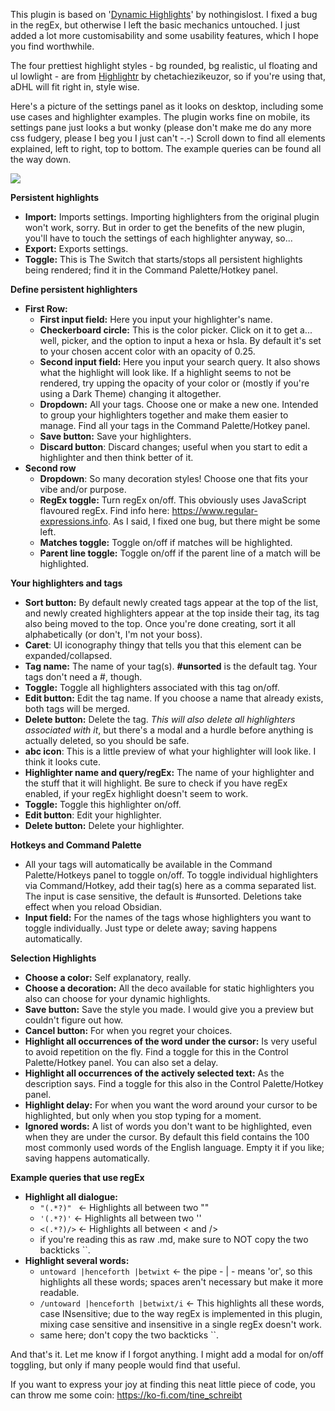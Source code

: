 This plugin is based on '<a href="https://github.com/nothingislost/obsidian-dynamic-highlights">Dynamic Highlights</a>' by nothingislost. I fixed a bug in the regEx, but otherwise I left the basic mechanics untouched. I just added a lot more customisability and some usability features, which I hope you find worthwhile.

The four prettiest highlight styles - bg rounded, bg realistic, ul floating and ul lowlight - are from <a href="https://github.com/chetachiezikeuzor/highlightr-Plugin/">Highlightr</a> by chetachiezikeuzor, so if you're using that, aDHL will fit right in, style wise.

Here's a picture of the settings panel as it looks on desktop, including some use cases and highlighter examples. The plugin works fine on mobile, its settings pane just looks a but wonky (please don't make me do any more css fudgery, please I beg you I just can't -.-)
Scroll down to find all elements explained, left to right, top to bottom. The example queries can be found all the way down.

<img src="https://github.com/tine-schreibt/active_aDHL/blob/main/Another-dynamic-highlights-plugin.png?raw=true">

**Persistent highlights**

- **Import:** Imports settings. Importing highlighters from the original plugin won't work, sorry. But in order to get the benefits of the new plugin, you'll have to touch the settings of each highlighter anyway, so...
- **Export:** Exports settings.
- **Toggle:** This is The Switch that starts/stops all persistent highlights being rendered; find it in the Command Palette/Hotkey panel.

**Define persistent highlighters**

- **First Row:**
  - **First input field:** Here you input your highlighter's name.
  - **Checkerboard circle:** This is the color picker. Click on it to get a... well, picker, and the option to input a hexa or hsla. By default it's set to your chosen accent color with an opacity of 0.25.
  - **Second input field:** Here you input your search query. It also shows what the highlight will look like. If a highlight seems to not be rendered, try upping the opacity of your color or (mostly if you're using a Dark Theme) changing it altogether.
  - **Dropdown:** All your tags. Choose one or make a new one. Intended to group your highlighters together and make them easier to manage. Find all your tags in the Command Palette/Hotkey panel.
  - **Save button:** Save your highlighters.
  - **Discard button**: Discard changes; useful when you start to edit a highlighter and then think better of it.
- **Second row**
  - **Dropdown**: So many decoration styles! Choose one that fits your vibe and/or purpose.
  - **RegEx toggle:** Turn regEx on/off. This obviously uses JavaScript flavoured regEx. Find info here: https://www.regular-expressions.info. As I said, I fixed one bug, but there might be some left.
  - **Matches toggle:** Toggle on/off if matches will be highlighted.
  - **Parent line toggle:** Toggle on/off if the parent line of a match will be highlighted.

**Your highlighters and tags**

- **Sort button:** By default newly created tags appear at the top of the list, and newly created highlighters appear at the top inside their tag, its tag also being moved to the top. Once you're done creating, sort it all alphabetically (or don't, I'm not your boss).
- **Caret**: UI iconography thingy that tells you that this element can be expanded/collapsed.
- **Tag name:** The name of your tag(s). **#unsorted** is the default tag. Your tags don't need a #, though.
- **Toggle:** Toggle all highlighters associated with this tag on/off.
- **Edit button:** Edit the tag name. If you choose a name that already exists, both tags will be merged.
- **Delete button:** Delete the tag. _This will also delete all highlighters associated with it_, but there's a modal and a hurdle before anything is actually deleted, so you should be safe.
- **abc icon**: This is a little preview of what your highlighter will look like. I think it looks cute.
- **Highlighter name and query/regEx:** The name of your highlighter and the stuff that it will highlight. Be sure to check if you have regEx enabled, if your regEx highlight doesn't seem to work.
- **Toggle:** Toggle this highlighter on/off.
- **Edit button**: Edit your highlighter.
- **Delete button:** Delete your highlighter.

**Hotkeys and Command Palette**

- All your tags will automatically be available in the Command Palette/Hotkeys panel to toggle on/off. To toggle individual highlighters via Command/Hotkey, add their tag(s) here as a comma separated list. The input is case sensitive, the default is #unsorted. Deletions take effect when you reload Obsidian.
- **Input field:** For the names of the tags whose highlighters you want to toggle individually. Just type or delete away; saving happens automatically.

**Selection Highlights**

- **Choose a color:** Self explanatory, really.
- **Choose a decoration:** All the deco available for static highlighters you also can choose for your dynamic highlights.
- **Save button:** Save the style you made. I would give you a preview but couldn't figure out how.
- **Cancel button:** For when you regret your choices.
- **Highlight all occurrences of the word under the cursor:** Is very useful to avoid repetition on the fly. Find a toggle for this in the Control Palette/Hotkey panel. You can also set a delay.
- **Highlight all occurrences of the actively selected text:** As the description says. Find a toggle for this also in the Control Palette/Hotkey panel.
- **Highlight delay:** For when you want the word around your cursor to be highlighted, but only when you stop typing for a moment.
- **Ignored words:** A list of words you don't want to be highlighted, even when they are under the cursor. By default this field contains the 100 most commonly used words of the English language. Empty it if you like; saving happens automatically.

**Example queries that use regEx**

- **Highlight all dialogue:**
  - `"(.*?)" ` <- Highlights all between two ""
  - `'(.*?)'` <- Highlights all between two ''
  - `<(.*?)/>` <- Highlights all between < and />
  - if you're reading this as raw .md, make sure to NOT copy the two backticks \`\`.
- **Highlight several words:**
  - `untoward |henceforth |betwixt` <- the pipe - | - means 'or', so this highlights all these words; spaces aren't necessary but make it more readable.
  - `/untoward |henceforth |betwixt/i` <- This highlights all these words, case INsensitive; due to the way regEx is implemented in this plugin, mixing case sensitive and insensitive in a single regEx doesn't work.
  - same here; don't copy the two backticks \`\`.

And that's it. Let me know if I forgot anything.
I might add a modal for on/off toggling, but only if many people would find that useful.

If you want to express your joy at finding this neat little piece of code, you can throw me some coin: https://ko-fi.com/tine_schreibt
